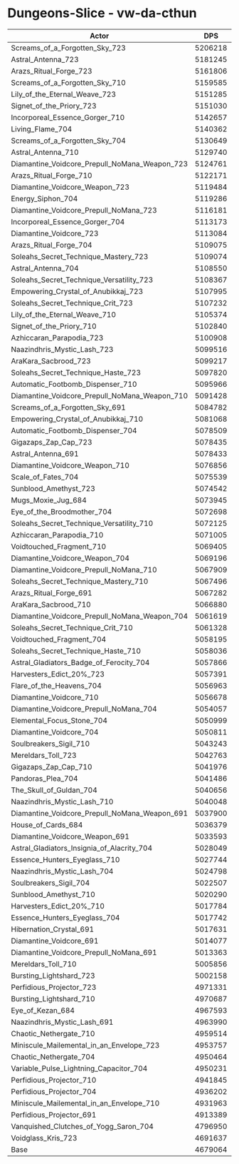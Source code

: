 # Dungeons-Slice - vw-da-cthun
| Actor | DPS | Increase |
|---|:---:|:---:|
|Screams_of_a_Forgotten_Sky_723|5206218|11.27%|
|Astral_Antenna_723|5181245|10.73%|
|Arazs_Ritual_Forge_723|5161806|10.32%|
|Screams_of_a_Forgotten_Sky_710|5159585|10.27%|
|Lily_of_the_Eternal_Weave_723|5151285|10.09%|
|Signet_of_the_Priory_723|5151030|10.09%|
|Incorporeal_Essence_Gorger_710|5142657|9.91%|
|Living_Flame_704|5140362|9.86%|
|Screams_of_a_Forgotten_Sky_704|5130649|9.65%|
|Astral_Antenna_710|5129740|9.63%|
|Diamantine_Voidcore_Prepull_NoMana_Weapon_723|5124761|9.53%|
|Arazs_Ritual_Forge_710|5122171|9.47%|
|Diamantine_Voidcore_Weapon_723|5119484|9.41%|
|Energy_Siphon_704|5119286|9.41%|
|Diamantine_Voidcore_Prepull_NoMana_723|5116181|9.34%|
|Incorporeal_Essence_Gorger_704|5113173|9.28%|
|Diamantine_Voidcore_723|5113084|9.28%|
|Arazs_Ritual_Forge_704|5109075|9.19%|
|Soleahs_Secret_Technique_Mastery_723|5109074|9.19%|
|Astral_Antenna_704|5108550|9.18%|
|Soleahs_Secret_Technique_Versatility_723|5108367|9.17%|
|Empowering_Crystal_of_Anubikkaj_723|5107995|9.17%|
|Soleahs_Secret_Technique_Crit_723|5107232|9.15%|
|Lily_of_the_Eternal_Weave_710|5105374|9.11%|
|Signet_of_the_Priory_710|5102840|9.06%|
|Azhiccaran_Parapodia_723|5100908|9.02%|
|Naazindhris_Mystic_Lash_723|5099516|8.99%|
|AraKara_Sacbrood_723|5099217|8.98%|
|Soleahs_Secret_Technique_Haste_723|5097820|8.95%|
|Automatic_Footbomb_Dispenser_710|5095966|8.91%|
|Diamantine_Voidcore_Prepull_NoMana_Weapon_710|5091428|8.81%|
|Screams_of_a_Forgotten_Sky_691|5084782|8.67%|
|Empowering_Crystal_of_Anubikkaj_710|5081068|8.59%|
|Automatic_Footbomb_Dispenser_704|5078509|8.54%|
|Gigazaps_Zap_Cap_723|5078435|8.54%|
|Astral_Antenna_691|5078433|8.54%|
|Diamantine_Voidcore_Weapon_710|5076856|8.50%|
|Scale_of_Fates_704|5075539|8.47%|
|Sunblood_Amethyst_723|5074542|8.45%|
|Mugs_Moxie_Jug_684|5073945|8.44%|
|Eye_of_the_Broodmother_704|5072698|8.41%|
|Soleahs_Secret_Technique_Versatility_710|5072125|8.40%|
|Azhiccaran_Parapodia_710|5071005|8.38%|
|Voidtouched_Fragment_710|5069405|8.34%|
|Diamantine_Voidcore_Weapon_704|5069196|8.34%|
|Diamantine_Voidcore_Prepull_NoMana_710|5067909|8.31%|
|Soleahs_Secret_Technique_Mastery_710|5067496|8.30%|
|Arazs_Ritual_Forge_691|5067282|8.30%|
|AraKara_Sacbrood_710|5066880|8.29%|
|Diamantine_Voidcore_Prepull_NoMana_Weapon_704|5061619|8.18%|
|Soleahs_Secret_Technique_Crit_710|5061328|8.17%|
|Voidtouched_Fragment_704|5058195|8.10%|
|Soleahs_Secret_Technique_Haste_710|5058036|8.10%|
|Astral_Gladiators_Badge_of_Ferocity_704|5057866|8.10%|
|Harvesters_Edict_20%_723|5057391|8.09%|
|Flare_of_the_Heavens_704|5056963|8.08%|
|Diamantine_Voidcore_710|5056678|8.07%|
|Diamantine_Voidcore_Prepull_NoMana_704|5054057|8.01%|
|Elemental_Focus_Stone_704|5050999|7.95%|
|Diamantine_Voidcore_704|5050811|7.94%|
|Soulbreakers_Sigil_710|5043243|7.78%|
|Mereldars_Toll_723|5042763|7.77%|
|Gigazaps_Zap_Cap_710|5041976|7.76%|
|Pandoras_Plea_704|5041486|7.75%|
|The_Skull_of_Guldan_704|5040656|7.73%|
|Naazindhris_Mystic_Lash_710|5040048|7.71%|
|Diamantine_Voidcore_Prepull_NoMana_Weapon_691|5037900|7.67%|
|House_of_Cards_684|5036379|7.64%|
|Diamantine_Voidcore_Weapon_691|5033593|7.58%|
|Astral_Gladiators_Insignia_of_Alacrity_704|5028049|7.46%|
|Essence_Hunters_Eyeglass_710|5027744|7.45%|
|Naazindhris_Mystic_Lash_704|5024798|7.39%|
|Soulbreakers_Sigil_704|5022507|7.34%|
|Sunblood_Amethyst_710|5020290|7.29%|
|Harvesters_Edict_20%_710|5017784|7.24%|
|Essence_Hunters_Eyeglass_704|5017742|7.24%|
|Hibernation_Crystal_691|5017631|7.24%|
|Diamantine_Voidcore_691|5014077|7.16%|
|Diamantine_Voidcore_Prepull_NoMana_691|5013363|7.14%|
|Mereldars_Toll_710|5005856|6.98%|
|Bursting_Lightshard_723|5002158|6.91%|
|Perfidious_Projector_723|4971331|6.25%|
|Bursting_Lightshard_710|4970687|6.23%|
|Eye_of_Kezan_684|4967593|6.17%|
|Naazindhris_Mystic_Lash_691|4963990|6.09%|
|Chaotic_Nethergate_710|4959514|5.99%|
|Miniscule_Mailemental_in_an_Envelope_723|4953757|5.87%|
|Chaotic_Nethergate_704|4950464|5.80%|
|Variable_Pulse_Lightning_Capacitor_704|4950231|5.80%|
|Perfidious_Projector_710|4941845|5.62%|
|Perfidious_Projector_704|4936202|5.50%|
|Miniscule_Mailemental_in_an_Envelope_710|4931963|5.40%|
|Perfidious_Projector_691|4913389|5.01%|
|Vanquished_Clutches_of_Yogg_Saron_704|4796950|2.52%|
|Voidglass_Kris_723|4691637|0.27%|
|Base|4679064|0.00%|
